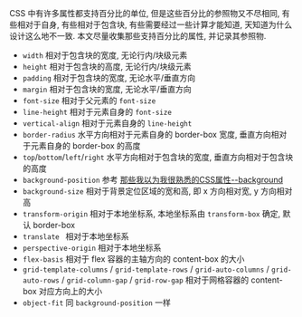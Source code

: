 CSS 中有许多属性都支持百分比的单位, 但是这些百分比的参照物又不尽相同, 有些相对于自身, 有些相对于包含块, 有些需要经过一些计算才能知道, 天知道为什么设计这么地不一致. 本文尽量收集那些支持百分比的属性, 并记录其参照物.



* `width` 相对于包含块的宽度, 无论行内/块级元素
* `height` 相对于包含块的高度, 无论行内/块级元素
* `padding` 相对于包含块的宽度, 无论水平/垂直方向
* `margin` 相对于包含块的宽度, 无论水平/垂直方向
* `font-size` 相对于父元素的 `font-size`
* `line-height` 相对于元素自身的 `font-size`
* `vertical-align` 相对于元素自身的 `line-height`
* `border-radius` 水平方向相对于元素自身的 border-box 宽度, 垂直方向相对于元素自身的 border-box 的高度
* `top`/`bottom`/`left`/`right` 水平方向相对于包含块的宽度, 垂直方向相对于包含块的高度
* `background-position` 参考 [那些我以为我很熟悉的CSS属性--background](./那些我以为我很熟悉的CSS属性--background.md)
* `background-size` 相对于背景定位区域的宽和高, 即 x 方向相对宽, y 方向相对高
* `transform-origin` 相对于本地坐标系, 本地坐标系由 `transform-box` 确定, 默认 border-box
* `translate ` 相对于本地坐标系
* `perspective-origin` 相对于本地坐标系
* `flex-basis` 相对于 flex 容器的主轴方向的 content-box 的大小
* `grid-template-columns` / `grid-template-rows` / `grid-auto-columns` / `grid-auto-rows` / `grid-column-gap` / `grid-row-gap` 相对于网格容器的 content-box 对应方向上的大小
* `object-fit` 同 `background-position` 一样